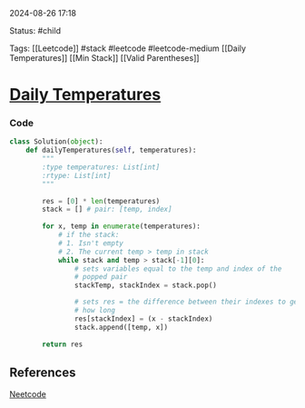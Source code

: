 
2024-08-26  17:18

Status: #child

Tags:  [[Leetcode]] #stack #leetcode #leetcode-medium [[Daily Temperatures]] [[Min Stack]] [[Valid Parentheses]]

# [Daily Temperatures](https://leetcode.com/problems/daily-temperatures/)

### Code

```python
class Solution(object):
	def dailyTemperatures(self, temperatures):	
		"""		
		:type temperatures: List[int]		
		:rtype: List[int]		
		"""
		
		res = [0] * len(temperatures)		
		stack = [] # pair: [temp, index]
				
		for x, temp in enumerate(temperatures):
			# if the stack:
			# 1. Isn't empty
			# 2. The current temp > temp in stack		
			while stack and temp > stack[-1][0]:
				# sets variables equal to the temp and index of the
				# popped pair			
				stackTemp, stackIndex = stack.pop()	

				# sets res = the difference between their indexes to get 
				# how long
				res[stackIndex] = (x - stackIndex)				
				stack.append([temp, x])
		
		return res
```


## References
[Neetcode](https://leetcode.com/problems/daily-temperatures/)

